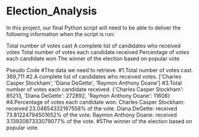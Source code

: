 # Election_Analysis

In this project, our final Python script will need to be able to deliver the following information when the script is run: 

Total number of votes cast
A complete list of candidates who received votes
Total number of votes each candidate received
Percentage of votes each candidate won
The winner of the election based on popular vote

Pseudo Code
#The data we need to retrieve.
#1.Total number of votes cast.
    369,711
#2.A complete list of candidates who received votes.
    ['Charles Casper Stockham', 'Diana DeGette', 'Raymon Anthony Doane']
#3.Total number of votes each candidate received.
    {'Charles Casper Stockham': 85213, 'Diana DeGette': 272892, 'Raymon Anthony Doane': 11606}
#4.Percentage of votes each candidate won.
    Charles Casper Stockham: received 23.04854332167558% of the vote.
    Diana DeGette: received 73.81224794501652% of the vote.
    Raymon Anthony Doane: received 3.1392087333079077% of the vote.
#5The winner of the election based on popular vote.